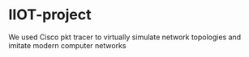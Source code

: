 # IIOT-project
We used Cisco pkt tracer to virtually simulate network topologies and imitate modern computer networks
